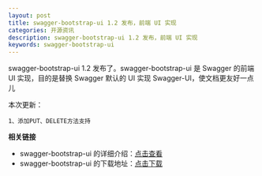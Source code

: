 ```yaml
---
layout: post
title: swagger-bootstrap-ui 1.2 发布，前端 UI 实现
categories: 开源资讯
description: swagger-bootstrap-ui 1.2 发布，前端 UI 实现
keywords: swagger-bootstrap-ui
---
```


swagger-bootstrap-ui 1.2 发布了。swagger-bootstrap-ui 是 Swagger 的前端 UI 实现，目的是替换 Swagger 默认的 UI 实现 Swagger-UI，使文档更友好一点儿

本次更新：

    1、添加PUT、DELETE方法支持

**相关链接**

- swagger-bootstrap-ui 的详细介绍：[点击查看](https://www.oschina.net/p/swagger-bootstrap-ui)
- swagger-bootstrap-ui 的下载地址：[点击下载](https://git.oschina.net/xiaoym/swagger-bootstrap-ui/releases)